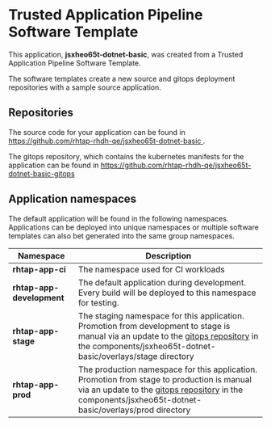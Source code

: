 # Trusted Application Pipeline Software Template

This application, **jsxheo65t-dotnet-basic**, was created from a Trusted Application Pipeline Software Template.

The software templates create a new source and gitops deployment repositories with a sample source application. 

## Repositories

The source code for your application can be found in [https://github.com/rhtap-rhdh-qe/jsxheo65t-dotnet-basic ](https://github.com/rhtap-rhdh-qe/jsxheo65t-dotnet-basic ).
 
The gitops repository, which contains the kubernetes manifests for the application can be found in 
[https://github.com/rhtap-rhdh-qe/jsxheo65t-dotnet-basic-gitops ](https://github.com/rhtap-rhdh-qe/jsxheo65t-dotnet-basic-gitops ) 

## Application namespaces 

The default application will be found in the following namespaces. Applications can be deployed into unique namespaces or multiple software templates can also bet generated into the same group namespaces.  

|  Namespace   |  Description   |  
| -------- | -------- |
| **rhtap-app-ci** | The namespace used for CI workloads |
| **rhtap-app-development** | The default application during development. Every build will be deployed to this namespace for testing. |
| **rhtap-app-stage** | The staging namespace for this application. Promotion from development to stage is manual via an update to the [gitops repository](https://github.com/rhtap-rhdh-qe/jsxheo65t-dotnet-basic-gitops ) in the components/jsxheo65t-dotnet-basic/overlays/stage directory |
| **rhtap-app-prod** | The production namespace for this application. Promotion from stage to production is manual via an update to the [gitops repository](https://github.com/rhtap-rhdh-qe/jsxheo65t-dotnet-basic-gitops ) in the components/jsxheo65t-dotnet-basic/overlays/prod directory |